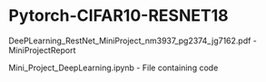 # Pytorch-CIFAR10-RESNET18

DeePLearning_RestNet_MiniProject_nm3937_pg2374_jg7162.pdf - MiniProjectReport

Mini_Project_DeepLearning.ipynb - File containing code
